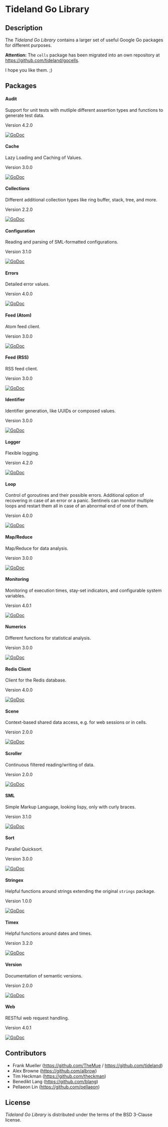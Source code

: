 # Tideland Go Library

## Description

The *Tideland Go Library* contains a larger set of useful Google Go packages
for different purposes.

**Attention:** The `cells` package has been migrated into an own repository
at https://github.com/tideland/gocells.

I hope you like them. ;)

## Packages

#### Audit

Support for unit tests with mutliple different assertion types and functions
to generate test data.

Version 4.2.0

[![GoDoc](https://godoc.org/github.com/tideland/golib/audit?status.svg)](https://godoc.org/github.com/tideland/golib/audit)

#### Cache

Lazy Loading and Caching of Values.

Version 3.0.0

[![GoDoc](https://godoc.org/github.com/tideland/golib/cache?status.svg)](https://godoc.org/github.com/tideland/golib/cache)


#### Collections

Different additional collection types like ring buffer, stack, tree, and more.

Version 2.2.0

[![GoDoc](https://godoc.org/github.com/tideland/golib/collections?status.svg)](https://godoc.org/github.com/tideland/golib/collections)


#### Configuration

Reading and parsing of SML-formatted configurations.

Version 3.1.0

[![GoDoc](https://godoc.org/github.com/tideland/golib/configuration?status.svg)](https://godoc.org/github.com/tideland/golib/configuration)

#### Errors

Detailed error values.

Version 4.0.0

[![GoDoc](https://godoc.org/github.com/tideland/golib/errors?status.svg)](https://godoc.org/github.com/tideland/golib/errors)

#### Feed (Atom)

Atom feed client.

Version 3.0.0

[![GoDoc](https://godoc.org/github.com/tideland/golib/feed/atom?status.svg)](https://godoc.org/github.com/tideland/golib/feed/atom)

#### Feed (RSS)

RSS feed client.

Version 3.0.0

[![GoDoc](https://godoc.org/github.com/tideland/golib/feed/rss?status.svg)](https://godoc.org/github.com/tideland/golib/feed/rss)

#### Identifier

Identifier generation, like UUIDs or composed values.

Version 3.0.0

[![GoDoc](https://godoc.org/github.com/tideland/golib/identifier?status.svg)](https://godoc.org/github.com/tideland/golib/identifier)

#### Logger

Flexible logging.

Version 4.2.0

[![GoDoc](https://godoc.org/github.com/tideland/golib/logger?status.svg)](https://godoc.org/github.com/tideland/golib/logger)

#### Loop

Control of goroutines and their possible errors. Additional option of recovering
in case of an error or a panic. Sentinels can monitor multiple loops and restart
them all in case of an abnormal end of one of them.

Version 4.0.0

[![GoDoc](https://godoc.org/github.com/tideland/golib/loop?status.svg)](https://godoc.org/github.com/tideland/golib/loop)

#### Map/Reduce

Map/Reduce for data analysis.

Version 3.0.0

[![GoDoc](https://godoc.org/github.com/tideland/golib/mapreduce?status.svg)](https://godoc.org/github.com/tideland/golib/mapreduce)

#### Monitoring

Monitoring of execution times, stay-set indicators, and configurable system variables.

Version 4.0.1

[![GoDoc](https://godoc.org/github.com/tideland/golib/monitoring?status.svg)](https://godoc.org/github.com/tideland/golib/monitoring)

#### Numerics

Different functions for statistical analysis.

Version 3.0.0

[![GoDoc](https://godoc.org/github.com/tideland/golib/numerics?status.svg)](https://godoc.org/github.com/tideland/golib/numerics)

#### Redis Client

Client for the Redis database.

Version 4.0.0

[![GoDoc](https://godoc.org/github.com/tideland/golib/redis?status.svg)](https://godoc.org/github.com/tideland/golib/redis)

#### Scene

Context-based shared data access, e.g. for web sessions or in cells.

Version 2.0.0

[![GoDoc](https://godoc.org/github.com/tideland/golib/scene?status.svg)](https://godoc.org/github.com/tideland/golib/scene)

#### Scroller

Continuous filtered reading/writing of data.

Version 2.0.0

[![GoDoc](https://godoc.org/github.com/tideland/golib/scroller?status.svg)](https://godoc.org/github.com/tideland/golib/scroller)

#### SML

Simple Markup Language, looking lispy, only with curly braces.

Version 3.1.0

[![GoDoc](https://godoc.org/github.com/tideland/golib/sml?status.svg)](https://godoc.org/github.com/tideland/golib/sml)

#### Sort

Parallel Quicksort.

Version 3.0.0

[![GoDoc](https://godoc.org/github.com/tideland/golib/sort?status.svg)](https://godoc.org/github.com/tideland/golib/sort)

#### Stringex

Helpful functions around strings extending the original `strings` package.

Version 1.0.0

[![GoDoc](https://godoc.org/github.com/tideland/golib/stringex?status.svg)](https://godoc.org/github.com/tideland/golib/stringex)

#### Timex

Helpful functions around dates and times.

Version 3.2.0

[![GoDoc](https://godoc.org/github.com/tideland/golib/timex?status.svg)](https://godoc.org/github.com/tideland/golib/timex)

#### Version

Documentation of semantic versions.

Version 2.0.0

[![GoDoc](https://godoc.org/github.com/tideland/golib/version?status.svg)](https://godoc.org/github.com/tideland/golib/version)

#### Web

RESTful web request handling.

Version 4.0.1

[![GoDoc](https://godoc.org/github.com/tideland/golib/web?status.svg)](https://godoc.org/github.com/tideland/golib/web)

## Contributors

- Frank Mueller (https://github.com/TheMue / https://github.com/tideland)
- Alex Browne (https://github.com/albrow)
- Tim Heckman (https://github.com/theckman)
- Benedikt Lang (https://github.com/blang)
- Pellaeon Lin (https://github.com/pellaeon)

## License

*Tideland Go Library* is distributed under the terms of the BSD 3-Clause license.
